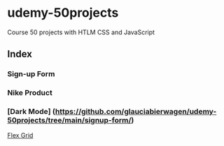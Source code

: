 # udemy-50projects
Course 50 projects with HTLM CSS and JavaScript

## Index

### Sign-up Form

### Nike Product

### [Dark Mode] (https://github.com/glauciabierwagen/udemy-50projects/tree/main/signup-form/)

<a href=“https://github.com/glauciabierwagen/udemy-50projects/tree/main/signup-form/“>Flex Grid</a>
